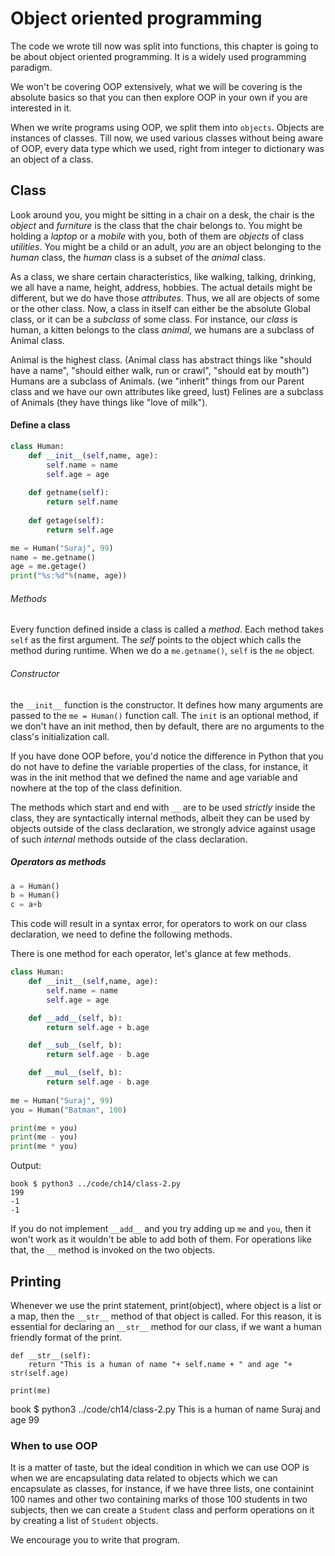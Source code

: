 # Object oriented programming

The code we wrote till now was split into functions, this chapter is going to be about object oriented programming. It is a widely used programming paradigm.

We won't be covering OOP extensively, what we will be covering is the absolute basics so that you can then explore OOP in your own if you are interested in it.

When we write programs using OOP, we split them into `objects`. Objects are instances of classes. Till now, we used various classes without being aware of OOP, every data type which we used, right from integer to dictionary was an object of a class. 

## Class
Look around you, you might be sitting in a chair on a desk, the chair is the _object_ and _furniture_ is the class that the chair belongs to. You might be holding a _laptop_ or a _mobile_ with you, both of them are _objects_ of class _utilities_. You might be a child or an adult, _you_ are an object belonging to the _human_ class, the _human_ class is a subset of the _animal_ class.

As a class, we share certain characteristics, like walking, talking, drinking, we all have a name, height, address, hobbies. The actual details might be different, but we do have those _attributes_. Thus, we all are objects of some or the other class. Now, a class in itself can either be the absolute Global class, or it can be a _subclass_ of some class. For instance, our _class_ is human, a kitten belongs to the class _animal_, we humans are a subclass of Animal class.

Animal is the highest class. (Animal class has abstract things like "should have a name", "should either walk, run or crawl", "should eat by mouth")
Humans are a subclass of Animals. (we "inherit" things from our Parent class and we have our own attributes like greed, lust)
Felines are a subclass of Animals (they have things like "love of milk").

#### Define a class

```python
class Human:
    def __init__(self,name, age):
        self.name = name
        self.age = age
    
    def getname(self):
        return self.name
    
    def getage(self):
        return self.age

me = Human("Suraj", 99)
name = me.getname()
age = me.getage()
print("%s:%d"%(name, age))
```

###### Methods
Every function defined inside a class is called a _method_. Each method takes `self` as the first argument. The _self_ points to the object which calls the method during runtime. When we do a `me.getname()`, `self` is the `me` object.

###### Constructor
the `__init__` function is the constructor. It defines how many arguments are passed to the `me = Human()` function call. The `init` is an optional method, if we don't have an init method, then by default, there are no arguments to the class's initialization call.

If you have done OOP before, you'd notice the difference in Python that you do not have to define the variable properties of the class, for instance, it was in the init method that we defined the name and age variable and nowhere at the top of the class definition.

The methods which start and end with `__` are to be used _strictly_ inside the class, they are syntactically internal methods, albeit they can be used by objects outside of the class declaration, we strongly advice against usage of such _internal_ methods outside of the class declaration.

##### Operators as methods

```python
a = Human()
b = Human()
c = a+b
```

This code will result in a syntax error, for operators to work on our class declaration, we need to define the following methods.

There is one method for each operator, let's glance at few methods.

```python
class Human:
    def __init__(self,name, age):
        self.name = name
        self.age = age

    def __add__(self, b):
        return self.age + b.age

    def __sub__(self, b):
        return self.age - b.age

    def __mul__(self, b):
        return self.age - b.age
    
me = Human("Suraj", 99)
you = Human("Batman", 100)

print(me + you)
print(me - you)
print(me * you)

```

Output:

```
book $ python3 ../code/ch14/class-2.py
199
-1
-1
```

If you do not implement `__add__` and you try adding up `me` and `you`, then it won't work as it wouldn't be able to add both of them. For operations like that, the `__` method is invoked on the two objects.

## Printing

Whenever we use the print statement, print(object), where object is a list or a map, then the `__str__` method of that object is called. For this reason, it is essential for declaring an `__str__` method for our class, if we want a human friendly format of the print.

```
def __str__(self):
    return "This is a human of name "+ self.name + " and age "+ str(self.age)

print(me)
```

book $ python3 ../code/ch14/class-2.py
This is a human of name Suraj and age 99

### When to use OOP

It is a matter of taste, but the ideal condition in which we can use OOP is when we are encapsulating data related to objects which we can encapsulate as classes, for instance, if we have three lists, one containint 100 names and other two containing marks of those 100 students in two subjects, then we can create a `Student` class and perform operations on it by creating a list of `Student` objects.

We encourage you to write that program.
